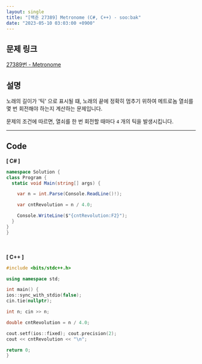 ```yaml
---
layout: single
title: "[백준 27389] Metronome (C#, C++) - soo:bak"
date: "2023-05-10 03:03:00 +0900"
---
```


## 문제 링크
  [27389번 - Metronome](https://www.acmicpc.net/problem/27389)

## 설명
노래의 길이가 '틱' 으로 표시될 떄, 노래의 끝에 정확히 멈추기 위하여 메트로놈 열쇠를 몇 번 회전해야 하는지 계산하는 문제입니다. <br>

문제의 조건에 따르면, 열쇠를 한 번 회전할 때마다 `4` 개의 틱을 발생시킵니다. <br>

- - -

## Code
<b>[ C# ] </b>
<br>

  ```c#
namespace Solution {
  class Program {
    static void Main(string[] args) {

      var n = int.Parse(Console.ReadLine()!);

      var cntRevolution = n / 4.0;

      Console.WriteLine($"{cntRevolution:F2}");
    }
  }
}
  ```
<br><br>
<b>[ C++ ] </b>
<br>

  ```c++
#include <bits/stdc++.h>

using namespace std;

int main() {
  ios::sync_with_stdio(false);
  cin.tie(nullptr);

  int n; cin >> n;

  double cntRevolution = n / 4.0;

  cout.setf(ios::fixed); cout.precision(2);
  cout << cntRevolution << "\n";

  return 0;
}
  ```
